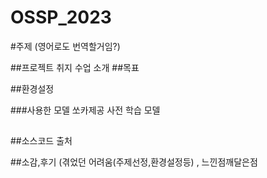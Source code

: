 # OSSP_2023

#주제 (영어로도 번역할거임?)

##프로젝트 취지
수업 소개
##목표

##환경설정

###사용한 모델
쏘카제공 사전 학습 모델

##

##소스코드 출처

##소감,후기 (겪었던 어려움(주제선정,환경설정등) , 느낀점깨달은점
